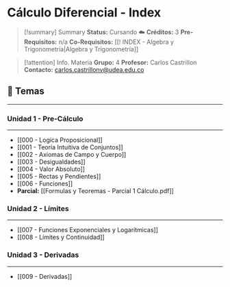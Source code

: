# Cálculo Diferencial - Index

> [!summary] Summary
> **Status:** Cursando ☁️
> **Créditos:** 3
> **Pre-Requisitos:** n/a
> **Co-Requisitos:** [[! INDEX - Algebra y Trigonometría|Algebra y Trigonometría]]

> [!attention] Info. Materia
> **Grupo:** 4
> **Profesor:** Carlos Castrillon
> **Contacto:** carlos.castrillonv@udea.edu.co
## 🧲 Temas
***
### Unidad 1 - Pre-Cálculo
***
- [[000 - Logica Proposicional]]
- [[001 - Teoría Intuitiva de Conjuntos]]
- [[002 - Axiomas de Campo y Cuerpo]]
- [[003 - Desigualdades]]
- [[004 - Valor Absoluto]]
- [[005 - Rectas y Pendientes]]
- [[006 - Funciones]]
- **Parcial:** [[Formulas y Teoremas - Parcial 1 Cálculo.pdf]]
### Unidad 2 - Límites
***
- [[007 - Funciones Exponenciales y Logarítmicas]]
- [[008 - Límites y Continuidad]]
### Unidad 3 - Derivadas
***
- [[009 - Derivadas]]
